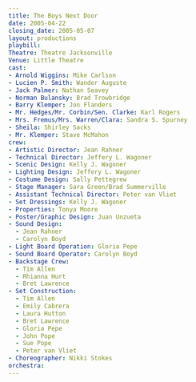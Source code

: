 ```yaml
---
title: The Boys Next Door
date: 2005-04-22
closing_date: 2005-05-07
layout: productions
playbill:
Theatre: Theatre Jacksonville
Venue: Little Theatre
cast:
- Arnold Wiggins: Mike Carlson
- Lucien P. Smith: Wander Auguste
- Jack Palmer: Nathan Seavey
- Norman Bulansky: Brad Trowbridge
- Barry Klemper: Jon Flanders
- Mr. Hedges/Mr. Corbin/Sen. Clarke: Karl Rogers
- Mrs. Fremus/Mrs. Warren/Clara: Sandra S. Spurney
- Sheila: Shirley Sacks
- Mr. Klemper: Stave McMahon
crew:
- Artistic Director: Jean Rahner
- Technical Director: Jeffery L. Wagoner
- Scenic Design: Kelly J. Wagoner
- Lighting Design: Jeffery L. Wagoner
- Costume Design: Sally Pettegrew
- Stage Manager: Sara Green/Brad Summerville
- Assistant Technical Director: Peter van Vliet
- Set Dressings: Kelly J. Wagoner
- Properties: Tonya Moore
- Poster/Graphic Design: Juan Unzueta
- Sound Design:
  - Jean Rahner
  - Carolyn Boyd
- Light Board Operation: Gloria Pepe
- Sound Board Operator: Carolyn Boyd
- Backstage Crew:
  - Tim Allen
  - Rhianna Hurt
  - Bret Lawrence
- Set Construction:
  - Tim Allen
  - Emily Cabrera
  - Laura Hutton
  - Bret Lawrence
  - Gloria Pepe
  - John Pope
  - Sue Pope
  - Peter van Vliet
- Choreographer: Nikki Stokes
orchestra:
---
```

